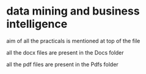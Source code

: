 # data mining and business intelligence

aim of all the practicals is mentioned at top of the file

all the docx files are present in the Docs folder

all the pdf files are present in the Pdfs folder
